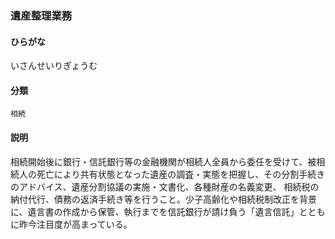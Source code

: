 <div style="display:none;">

## [あ行](securities-terms?id=あ行)

</div>

### 遺産整理業務

#### ひらがな

いさんせいりぎょうむ

#### 分類

`相続`

#### 説明

相続開始後に銀行・信託銀行等の金融機関が相続人全員から委任を受けて、被相続人の死亡により共有状態となった遺産の調査・実態を把握し、その分割手続きのアドバイス、遺産分割協議の実施・文書化、各種財産の名義変更、 相続税の納付代行、債務の返済手続き等を行うこと。少子高齢化や相続税制改正を背景に、遺言書の作成から保管、執行までを信託銀行が請け負う「遺言信託」とともに昨今注目度が高まっている。

<div style="display:none;">

## [か行](securities-terms?id=か行)
## [さ行](securities-terms?id=さ行)
## [た行](securities-terms?id=た行)
## [な行](securities-terms?id=な行)
## [は行](securities-terms?id=は行)
## [ま行](securities-terms?id=ま行)
## [や行](securities-terms?id=や行)
## [ら行](securities-terms?id=ら行)
## [わ行](securities-terms?id=わ行)
## [英数字・記号](securities-terms?id=英数字・記号)

</div>

